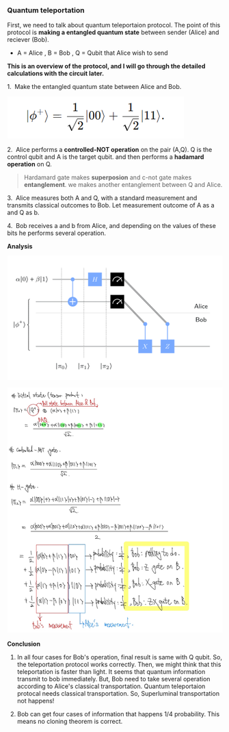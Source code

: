 ### Quantum teleportation

First, we need to talk about quantum teleportaion protocol.
The point of this protocol is **making a entangled quantum state** between 
sender (Alice) and reciever (Bob).

* A = Alice , B = Bob , Q = Qubit that Alice wish to send

**This is an overview of the protocol, and I will go through the detailed calculations with the circuit later.**

1.&nbsp; Make the entangled quantum state between Alice and Bob.

![얽힘상태](img/entangled.png)

2.&nbsp; Alice performs a **controlled-NOT operation** on the pair (A,Q). Q is the control qubit and A is the target qubit. and then performs a **hadamard operation** on Q.

> Hardamard gate makes **superposion** and c-not gate makes **entanglement**.
we makes another entanglement between Q and Alice.

3.&nbsp; Alice measures both A and Q, with a standard measurement and transmits classical outcomes to Bob. Let measurement outcome of A as a and Q as b.

4.&nbsp; Bob receives a and b from Alice, and depending on the values of these bits he performs several operation.


**Analysis**

![회로](img/QT/QTcircuit.png)

![계산](img/QT/QTcal.png)

**Conclusion**

1. In all four cases for Bob's operation, final result is same with Q qubit.
So, the teleportation protocol works correctly. Then, we might think that this teleportation is faster than light. It seems that quantum information transmit to bob immediately. But, Bob need to take several operation according to Alice's classical transportation. Quantum teleportaion protocal needs classical transportation. So, Superluminal transportation not happens!

2. Bob can get four cases of information that happens 1/4 probability. This means no cloning theorem is correct.




